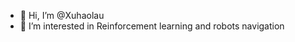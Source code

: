 - 👋 Hi, I’m @Xuhaolau
- 👀 I’m interested in Reinforcement learning and robots navigation
<!---
Xuhaolau/Xuhaolau is a ✨ special ✨ repository because its `README.md` (this file) appears on your GitHub profile.
You can click the Preview link to take a look at your changes.
--->
